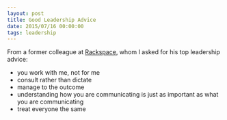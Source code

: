```yaml
---
layout: post
title: Good Leadership Advice
date: 2015/07/16 00:00:00
tags: leadership
---
```


From a former colleague at [Rackspace][1], whom I asked for his top leadership advice:

* you work with me, not for me
* consult rather than dictate
* manage to the outcome
* understanding how you are communicating is just as important as what you are communicating
* treat everyone the same

[1]: http://www.rackspace.com
